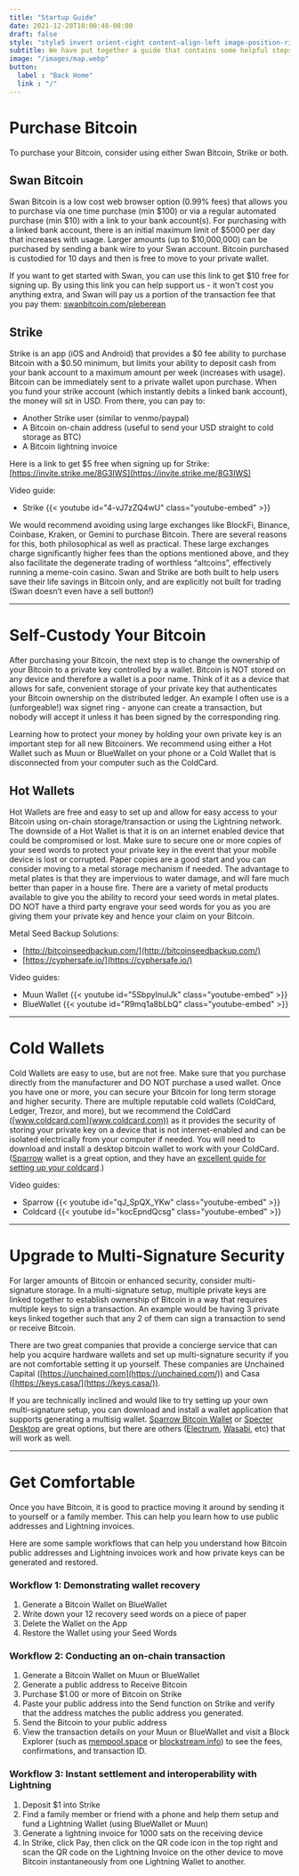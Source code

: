 ```yaml
---
title: "Startup Guide"
date: 2021-12-20T10:00:48-08:00
draft: false
style: "style5 invert orient-right content-align-left image-position-right onload-image-fade-in onload-content-fade-right"
subtitle: We have put together a guide that contains some helpful steps and guides to get you up and running with Bitcoin.
image: "/images/map.webp"
button:
  label : "Back Home"
  link : "/"
---
```


# Purchase Bitcoin

To purchase your Bitcoin, consider using either Swan Bitcoin, Strike or both. 


## Swan Bitcoin

Swan Bitcoin is a low cost web browser option (0.99% fees) that allows you to purchase via one time purchase (min $100) or via a regular automated purchase (min $10) with a link to your bank account(s). For purchasing with a linked bank account, there is an initial maximum limit of $5000 per day that increases with usage. Larger amounts (up to $10,000,000) can be purchased by sending a bank wire to your Swan account. Bitcoin purchased is custodied for 10 days and then is free to move to your private wallet.

If you want to get started with Swan, you can use this link to get $10 free for signing up. By using this link you can help support us - it won't cost you anything extra, and Swan will pay us a portion of the transaction fee that you pay them: [swanbitcoin.com/pleberean](http://swanbitcoin.com/pleberean)


## Strike

Strike is an app (iOS and Android) that provides a $0 fee ability to purchase Bitcoin with a $0.50 minimum, but limits your ability to deposit cash from your bank account to a maximum amount per week (increases with usage). Bitcoin can be immediately sent to a private wallet upon purchase. When you fund your strike account (which instantly debits a linked bank account), the money will sit in USD. From there, you can pay to:
- Another Strike user (similar to venmo/paypal)
- A Bitcoin on-chain address (useful to send your USD straight to cold storage as BTC)
- A Bitcoin lightning invoice

Here is a link to get $5 free when signing up for Strike: [https://invite.strike.me/8G3IWS](https://invite.strike.me/8G3IWS)

Video guide: 
* Strike {{< youtube id="4-vJ7zZQ4wU" class="youtube-embed" >}}

We would recommend avoiding using large exchanges like BlockFi, Binance, Coinbase, Kraken, or Gemini to purchase Bitcoin. There are several reasons for this, both philosophical as well as practical. These large exchanges charge significantly higher fees than the options mentioned above, and they also facilitate the degenerate trading of worthless “altcoins”, effectively running a meme-coin casino. Swan and Strike are both built to help users save their life savings in Bitcoin only, and are explicitly not built for trading (Swan doesn’t even have a sell button!)

---

# Self-Custody Your Bitcoin

After purchasing your Bitcoin, the next step is to change the ownership of your Bitcoin to a private key controlled by a wallet. Bitcoin is NOT stored on any device and therefore a wallet is a poor name. Think of it as a device that allows for safe, convenient storage of your private key that authenticates your Bitcoin ownership on the distributed ledger. An example I often use is a (unforgeable!) wax signet ring - anyone can create a transaction, but nobody will accept it unless it has been signed by the corresponding ring. 

Learning how to protect your money by holding your own private key is an important step for all new Bitcoiners. We recommend using either a Hot Wallet such as Muun or BlueWallet on your phone or a Cold Wallet that is disconnected from your computer such as the ColdCard. 


## Hot Wallets

Hot Wallets are free and easy to set up and allow for easy access to your Bitcoin using on-chain storage/transaction or using the Lightning network. The downside of a Hot Wallet is that it is on an internet enabled device that could be compromised or lost. Make sure to secure one or more copies of your seed words to protect your private key in the event that your mobile device is lost or corrupted. Paper copies are a good start and you can consider moving to a metal storage mechanism if needed. The advantage to metal plates is that they are impervious to water damage, and will fare much better than paper in a house fire. There are a variety of metal products available to give you the ability to record your seed words in metal plates. DO NOT have a third party engrave your seed words for you as you are giving them your private key and hence your claim on your Bitcoin.

Metal Seed Backup Solutions:



* [http://bitcoinseedbackup.com/](http://bitcoinseedbackup.com/)
* [https://cyphersafe.io/](https://cyphersafe.io/)

Video guides:

* Muun Wallet {{< youtube id="5SbpyInuIJk" class="youtube-embed" >}}
* BlueWallet {{< youtube id="R9mq1a8bLbQ" class="youtube-embed" >}}

---

# Cold Wallets

Cold Wallets are easy to use, but are not free. Make sure that you purchase directly from the manufacturer and DO NOT purchase a used wallet. Once you have one or more, you can secure your Bitcoin for long term storage and higher security. There are multiple reputable cold wallets (ColdCard, Ledger, Trezor, and more), but we recommend the ColdCard ([www.coldcard.com](www.coldcard.com)) as it provides the security of storing your private key on a device that is not internet-enabled and can be isolated electrically from your computer if needed. You will need to download and install a desktop bitcoin wallet to work with your ColdCard. ([Sparrow](https://sparrowwallet.com) wallet is a great option, and they have an [excellent guide for setting up your coldcard](https://sparrowwallet.com/docs/coldcard-wallet.html).)

Video guides:

* Sparrow {{< youtube id="qJ_SpQX_YKw" class="youtube-embed" >}}
* Coldcard {{< youtube id="kocEpndQcsg" class="youtube-embed" >}}

---

# Upgrade to Multi-Signature Security

For larger amounts of Bitcoin or enhanced security, consider multi-signature storage. In a multi-signature setup, multiple private keys are linked together to establish ownership of Bitcoin in a way that requires multiple keys to sign a transaction. An example would be having 3 private keys linked together such that any 2 of them can sign a transaction to send or receive Bitcoin. 

There are two great companies that provide a concierge service that can help you acquire hardware wallets and set up multi-signature security if you are not comfortable setting it up yourself. These companies are Unchained Capital ([https://unchained.com](https://unchained.com/)) and Casa ([https://keys.casa/](https://keys.casa/)).

If you are technically inclined and would like to try setting up your own multi-signature setup, you can download and install a wallet application that supports generating a multisig wallet. [Sparrow Bitcoin Wallet](https://www.sparrowwallet.com) or [Specter Desktop](https://specter.solutions) are great options, but there are others ([Electrum](https://electrum.org/#home), [Wasabi](https://wasabiwallet.io), etc) that will work as well. 

---

# Get Comfortable

Once you have Bitcoin, it is good to practice moving it around by sending it to yourself or a family member. This can help you learn how to use public addresses and Lightning invoices.

Here are some sample workflows that can help you understand how Bitcoin public addresses and Lightning invoices work and how private keys can be generated and restored. 


### Workflow 1: Demonstrating wallet recovery
1. Generate a Bitcoin Wallet on BlueWallet
2. Write down your 12 recovery seed words on a piece of paper
3. Delete the Wallet on the App
4. Restore the Wallet using your Seed Words


### Workflow 2: Conducting an on-chain transaction
1. Generate a Bitcoin Wallet on Muun or BlueWallet
2. Generate a public address to Receive Bitcoin
3. Purchase $1.00 or more of Bitcoin on Strike
4. Paste your public address into the Send function on Strike and verify that the address matches the public address you generated. 
5. Send the Bitcoin to your public address
6. View the transaction details on your Muun or BlueWallet and visit a Block Explorer (such as [mempool.space](https://mempool.space) or [blockstream.info](https://blockstream.info)) to see the fees, confirmations, and transaction ID.


### Workflow 3: Instant settlement and interoperability with Lightning
1. Deposit $1 into Strike
2. Find a family member or friend with a phone and help them setup and fund a Lightning Wallet (using BlueWallet or Muun)
3. Generate a lightning invoice for 1000 sats on the receiving device
4. In Strike, click Pay, then click on the QR code icon in the top right and scan the QR code on the Lightning Invoice on the other device to move Bitcoin instantaneously from one Lightning Wallet to another.